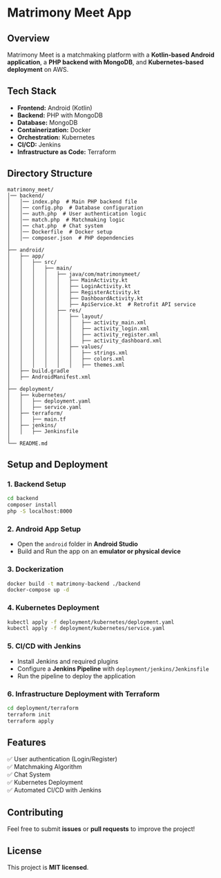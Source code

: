 # Matrimony Meet App

## Overview
Matrimony Meet is a matchmaking platform with a **Kotlin-based Android application**, a **PHP backend with MongoDB**, and **Kubernetes-based deployment** on AWS.

## Tech Stack
- **Frontend:** Android (Kotlin)
- **Backend:** PHP with MongoDB
- **Database:** MongoDB
- **Containerization:** Docker
- **Orchestration:** Kubernetes
- **CI/CD:** Jenkins
- **Infrastructure as Code:** Terraform

## Directory Structure
```
matrimony_meet/
│── backend/
│   │── index.php  # Main PHP backend file
│   │── config.php  # Database configuration
│   │── auth.php  # User authentication logic
│   │── match.php  # Matchmaking logic
│   │── chat.php  # Chat system
│   │── Dockerfile  # Docker setup
│   │── composer.json  # PHP dependencies
│
├── android/
│   ├── app/
│   │   ├── src/
│   │   │   ├── main/
│   │   │   │   ├── java/com/matrimonymeet/
│   │   │   │   │   ├── MainActivity.kt
│   │   │   │   │   ├── LoginActivity.kt
│   │   │   │   │   ├── RegisterActivity.kt
│   │   │   │   │   ├── DashboardActivity.kt
│   │   │   │   │   ├── ApiService.kt  # Retrofit API service
│   │   │   │   ├── res/
│   │   │   │   │   ├── layout/
│   │   │   │   │   │   ├── activity_main.xml
│   │   │   │   │   │   ├── activity_login.xml
│   │   │   │   │   │   ├── activity_register.xml
│   │   │   │   │   │   ├── activity_dashboard.xml
│   │   │   │   │   ├── values/
│   │   │   │   │   │   ├── strings.xml
│   │   │   │   │   │   ├── colors.xml
│   │   │   │   │   │   ├── themes.xml
│   ├── build.gradle
│   ├── AndroidManifest.xml
│
├── deployment/
│   ├── kubernetes/
│   │   ├── deployment.yaml
│   │   ├── service.yaml
│   ├── terraform/
│   │   ├── main.tf
│   ├── jenkins/
│   │   ├── Jenkinsfile
│
└── README.md
```

## Setup and Deployment
### 1. Backend Setup
```sh
cd backend
composer install
php -S localhost:8000
```

### 2. Android App Setup
- Open the `android` folder in **Android Studio**
- Build and Run the app on an **emulator or physical device**

### 3. Dockerization
```sh
docker build -t matrimony-backend ./backend
docker-compose up -d
```

### 4. Kubernetes Deployment
```sh
kubectl apply -f deployment/kubernetes/deployment.yaml
kubectl apply -f deployment/kubernetes/service.yaml
```

### 5. CI/CD with Jenkins
- Install Jenkins and required plugins
- Configure a **Jenkins Pipeline** with `deployment/jenkins/Jenkinsfile`
- Run the pipeline to deploy the application

### 6. Infrastructure Deployment with Terraform
```sh
cd deployment/terraform
terraform init
terraform apply
```

## Features
✅ User authentication (Login/Register)  
✅ Matchmaking Algorithm  
✅ Chat System  
✅ Kubernetes Deployment  
✅ Automated CI/CD with Jenkins  

## Contributing
Feel free to submit **issues** or **pull requests** to improve the project!

## License
This project is **MIT licensed**.
